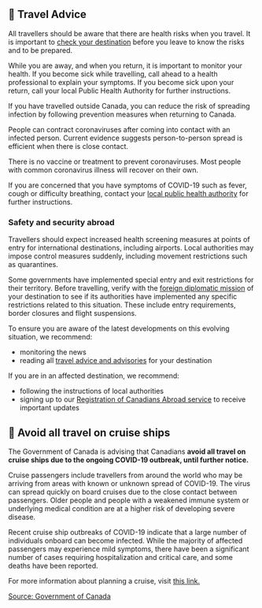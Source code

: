 ## 🛫 Travel Advice

All travellers should be aware that there are health risks when you travel. It is important to [check your destination](https://travel.gc.ca/travelling/advisories) before you leave to know the risks and to be prepared.

While you are away, and when you return, it is important to monitor your health. If you become sick while travelling, call ahead to a health professional to explain your symptoms. If you become sick upon your return, call your local Public Health Authority for further instructions.

If you have travelled outside Canada, you can reduce the risk of spreading infection by following prevention measures when returning to Canada.

People can contract coronaviruses after coming into contact with an infected person. Current evidence suggests person-to-person spread is efficient when there is close contact.

There is no vaccine or treatment to prevent coronaviruses. Most people with common coronavirus illness will recover on their own.

If you are concerned that you have symptoms of COVID-19 such as fever, cough or difficulty breathing, contact your [local public health authority](https://www.canada.ca/en/public-health/services/publications/diseases-conditions/2019-novel-coronavirus-information-sheet.html#pha) for further instructions.

### Safety and security abroad

Travellers should expect increased health screening measures at points of entry for international destinations, including airports. Local authorities may impose control measures suddenly, including movement restrictions such as quarantines.

Some governments have implemented special entry and exit restrictions for their territory. Before travelling, verify with the [foreign diplomatic mission](https://www.international.gc.ca/protocol-protocole/reps.aspx?lang=eng) of your destination to see if its authorities have implemented any specific restrictions related to this situation. These include entry requirements, border closures and flight suspensions.

To ensure you are aware of the latest developments on this evolving situation, we recommend:

- monitoring the news
- reading all [travel advice and advisories](https://travel.gc.ca/travelling/advisories) for your destination

If you are in an affected destination, we recommend:

- following the instructions of local authorities
- signing up to our [Registration of Canadians Abroad service](https://travel.gc.ca/travelling/registration) to receive important updates

## 🚢 Avoid all travel on cruise ships

The Government of Canada is advising that Canadians **avoid all travel on cruise ships due to the ongoing COVID-19 outbreak, until further notice.**

Cruise passengers include travellers from around the world who may be arriving from areas with known or unknown spread of COVID-19. The virus can spread quickly on board cruises due to the close contact between passengers. Older people and people with a weakened immune system or underlying medical condition are at a higher risk of developing severe disease.

Recent cruise ship outbreaks of COVID-19 indicate that a large number of individuals onboard can become infected. While the majority of affected passengers may experience mild symptoms, there have been a significant number of cases requiring hospitalization and critical care, and some deaths have been reported.

For more information about planning a cruise, visit [this link.](https://www.canada.ca/en/public-health/services/diseases/2019-novel-coronavirus-infection/latest-travel-health-advice.html)

[Source: Government of Canada](https://www.canada.ca/en/public-health/services/diseases/2019-novel-coronavirus-infection/latest-travel-health-advice.html)
